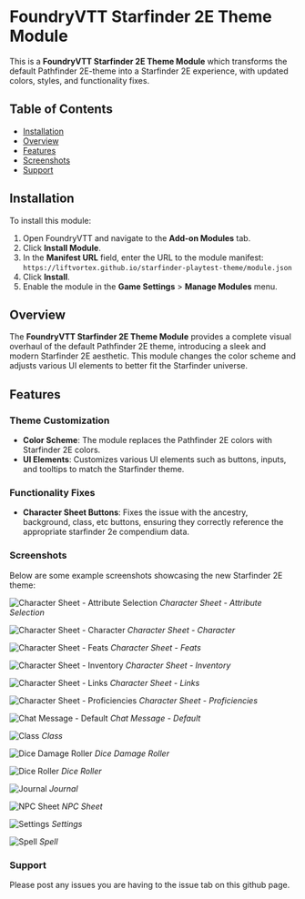 # FoundryVTT Starfinder 2E Theme Module

This is a **FoundryVTT Starfinder 2E Theme Module** which transforms the default Pathfinder 2E-theme into a Starfinder 2E experience,  with updated colors, styles, and functionality fixes.

## Table of Contents

- [Installation](#installation)
- [Overview](#overview)
- [Features](#features)
- [Screenshots](#screenshots)
- [Support](#support)

## Installation

To install this module:

1. Open FoundryVTT and navigate to the **Add-on Modules** tab.
2. Click **Install Module**.
3. In the **Manifest URL** field, enter the URL to the module manifest: `https://liftvortex.github.io/starfinder-playtest-theme/module.json`
4. Click **Install**.
5. Enable the module in the **Game Settings** > **Manage Modules** menu.

## Overview

The **FoundryVTT Starfinder 2E Theme Module** provides a complete visual overhaul of the default Pathfinder 2E theme, introducing a sleek and modern Starfinder 2E aesthetic. This module changes the color scheme and adjusts various UI elements to better fit the Starfinder universe.

## Features

### Theme Customization

- **Color Scheme**: The module replaces the Pathfinder 2E colors with Starfinder 2E colors.
- **UI Elements**: Customizes various UI elements such as buttons, inputs, and tooltips to match the Starfinder theme.

### Functionality Fixes

- **Character Sheet Buttons**: Fixes the issue with the ancestry, background, class, etc buttons, ensuring they correctly reference the appropriate starfinder 2e compendium data.

### Screenshots

Below are some example screenshots showcasing the new Starfinder 2E theme:

![Character Sheet - Attribute Selection](readme-screenshots/Character-Sheet-Attribute-Selection.jpg)
*Character Sheet - Attribute Selection*

![Character Sheet - Character](readme-screenshots/Character-Sheet-Character.jpg)
*Character Sheet - Character*

![Character Sheet - Feats](readme-screenshots/Character-Sheet-Feats.jpg)
*Character Sheet - Feats*

![Character Sheet - Inventory](readme-screenshots/Character-Sheet-Inventory.jpg)
*Character Sheet - Inventory*

![Character Sheet - Links](readme-screenshots/Character-Sheet-Links.jpg)
*Character Sheet - Links*

![Character Sheet - Proficiencies](readme-screenshots/Character-Sheet-Proficiencies.jpg)
*Character Sheet - Proficiencies*

![Chat Message - Default](readme-screenshots/Chat-Message-Default.jpg)
*Chat Message - Default*

![Class](readme-screenshots/Class.jpg)
*Class*

![Dice Damage Roller](readme-screenshots/Dice-Damage-Roller.jpg)
*Dice Damage Roller*

![Dice Roller](readme-screenshots/Dice-Roller.jpg)
*Dice Roller*

![Journal](readme-screenshots/Journal.jpg)
*Journal*

![NPC Sheet](readme-screenshots/NPC-Sheet.jpg)
*NPC Sheet*

![Settings](readme-screenshots/Settings.jpg)
*Settings*

![Spell](readme-screenshots/Spell.jpg)
*Spell*


### Support

Please post any issues you are having to the issue tab on this github page.